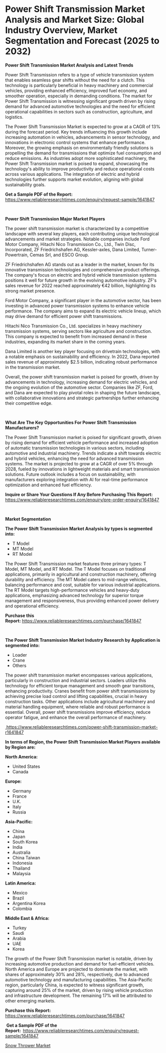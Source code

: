 <p><h1>Power Shift Transmission Market Analysis and Market Size: Global Industry Overview, Market Segmentation and Forecast (2025 to 2032)</h1></p><p><strong>Power Shift Transmission Market Analysis and Latest Trends</strong></p>
<p><p>Power Shift Transmission refers to a type of vehicle transmission system that enables seamless gear shifts without the need for a clutch. This technology is particularly beneficial in heavy machinery and commercial vehicles, providing enhanced efficiency, improved fuel economy, and smoother operation, especially in demanding conditions. The market for Power Shift Transmission is witnessing significant growth driven by rising demand for advanced automotive technologies and the need for efficient operational capabilities in sectors such as construction, agriculture, and logistics.</p><p>The Power Shift Transmission Market is expected to grow at a CAGR of 13% during the forecast period. Key trends influencing this growth include increasing automation in vehicles, advancements in sensor technology, and innovations in electronic control systems that enhance performance. Moreover, the growing emphasis on environmentally friendly solutions is propelling the demand for transmissions that optimize fuel consumption and reduce emissions. As industries adopt more sophisticated machinery, the Power Shift Transmission market is poised to expand, showcasing the technology's ability to improve productivity and reduce operational costs across various applications. The integration of electric and hybrid technologies further supports market evolution, aligning with global sustainability goals.</p></p>
<p><strong>Get a Sample PDF of the Report:&nbsp;</strong> <a href="https://www.reliableresearchtimes.com/enquiry/request-sample/1641847?utm_campaign=2275&utm_medium=2&utm_source=Github&utm_content=ia&utm_term=11042025&utm_id=power-shift-transmission">https://www.reliableresearchtimes.com/enquiry/request-sample/1641847</a></p>
<p>&nbsp;</p>
<p><strong>Power Shift Transmission Major Market Players</strong></p>
<p><p>The power shift transmission market is characterized by a competitive landscape with several key players, each contributing unique technological advancements and market strategies. Notable companies include Ford Motor Company, Hitachi Nico Transmission Co., Ltd., Twin Disc, Incorporated, ZF Friedrichshafen AG, Kessler-axles, Dana Limited, Turner-Powertrain, Cemas Srl, and ESCO Group.</p><p>ZF Friedrichshafen AG stands out as a leader in the market, known for its innovative transmission technologies and comprehensive product offerings. The company's focus on electric and hybrid vehicle transmission systems positions it well for future growth in the evolving automotive industry. ZF's sales revenue for 2022 reached approximately €42 billion, highlighting its strong market presence.</p><p>Ford Motor Company, a significant player in the automotive sector, has been investing in advanced power transmission systems to enhance vehicle performance. The company aims to expand its electric vehicle lineup, which may drive demand for efficient power shift transmissions.</p><p>Hitachi Nico Transmission Co., Ltd. specializes in heavy machinery transmission systems, serving sectors like agriculture and construction. This company is expected to benefit from increased demand in these industries, expanding its market share in the coming years.</p><p>Dana Limited is another key player focusing on drivetrain technologies, with a notable emphasis on sustainability and efficiency. In 2022, Dana reported sales revenue of approximately $2.5 billion, indicating robust performance in the transmission market.</p><p>Overall, the power shift transmission market is poised for growth, driven by advancements in technology, increasing demand for electric vehicles, and the ongoing evolution of the automotive sector. Companies like ZF, Ford, and Dana are expected to play pivotal roles in shaping the future landscape, with collaborative innovations and strategic partnerships further enhancing their competitive edge.</p></p>
<p>&nbsp;</p>
<p><strong>What Are The Key Opportunities For Power Shift Transmission Manufacturers?</strong></p>
<p><p>The Power Shift Transmission market is poised for significant growth, driven by rising demand for efficient vehicle performance and increased adoption of automatic transmission technologies in various sectors, including automotive and industrial machinery. Trends indicate a shift towards electric and hybrid vehicles, enhancing the need for advanced transmission systems. The market is projected to grow at a CAGR of over 5% through 2028, fueled by innovations in lightweight materials and smart transmission solutions. Future outlook includes a focus on sustainability, with manufacturers exploring integration with AI for real-time performance optimization and enhanced fuel efficiency.</p></p>
<p><strong>Inquire or Share Your Questions If Any Before Purchasing This Report:</strong> <a href="https://www.reliableresearchtimes.com/enquiry/pre-order-enquiry/1641847?utm_campaign=2275&utm_medium=2&utm_source=Github&utm_content=ia&utm_term=11042025&utm_id=power-shift-transmission">https://www.reliableresearchtimes.com/enquiry/pre-order-enquiry/1641847</a></p>
<p>&nbsp;</p>
<p><strong>Market Segmentation</strong></p>
<p><strong>The Power Shift Transmission Market Analysis by types is segmented into:</strong></p>
<p><ul><li>T Model</li><li>MT Model</li><li>RT Model</li></ul></p>
<p><p>The Power Shift Transmission market features three primary types: T Model, MT Model, and RT Model. The T Model focuses on traditional applications, primarily in agricultural and construction machinery, offering durability and efficiency. The MT Model caters to mid-range vehicles, balancing performance and cost, suitable for various industrial applications. The RT Model targets high-performance vehicles and heavy-duty applications, emphasizing advanced technology for superior torque management and responsiveness, thus providing enhanced power delivery and operational efficiency.</p></p>
<p><strong>Purchase this Report:&nbsp;</strong><a href="https://www.reliableresearchtimes.com/purchase/1641847?utm_campaign=2275&utm_medium=2&utm_source=Github&utm_content=ia&utm_term=11042025&utm_id=power-shift-transmission">https://www.reliableresearchtimes.com/purchase/1641847</a></p>
<p>&nbsp;</p>
<p><strong>The Power Shift Transmission Market Industry Research by Application is segmented into:</strong></p>
<p><ul><li>Loader</li><li>Crane</li><li>Others</li></ul></p>
<p><p>The power shift transmission market encompasses various applications, particularly in construction and industrial sectors. Loaders utilize this technology for efficient torque management and smooth gear transitions, enhancing productivity. Cranes benefit from power shift transmissions by achieving precise load control and lifting capabilities, crucial in heavy construction tasks. Other applications include agricultural machinery and material handling equipment, where reliable and robust performance is essential. Overall, power shift transmissions improve efficiency, reduce operator fatigue, and enhance the overall performance of machinery.</p></p>
<p><a href="https://www.reliableresearchtimes.com/power-shift-transmission-market-r1641847?utm_campaign=2275&utm_medium=2&utm_source=Github&utm_content=ia&utm_term=11042025&utm_id=power-shift-transmission">&nbsp;https://www.reliableresearchtimes.com/power-shift-transmission-market-r1641847</a></p>
<p><strong>In terms of Region, the Power Shift Transmission Market Players available by Region are:</strong></p>
<p>
    <p> <strong> North America: </strong>
        <ul>
            <li>United States</li>
            <li>Canada</li>
        </ul>
        </p> 
    <p> <strong> Europe: </strong>
        <ul>
            <li>Germany</li>
            <li>France</li>
            <li>U.K.</li>
            <li>Italy</li>
            <li>Russia</li>
        </ul>
        </p> 
    <p> <strong> Asia-Pacific: </strong>
        <ul>
            <li>China</li>
            <li>Japan</li>
            <li>South Korea</li>
            <li>India</li>
            <li>Australia</li>
            <li>China Taiwan</li>
            <li>Indonesia</li>
            <li>Thailand</li>
            <li>Malaysia</li>
        </ul>
        </p> 
    <p> <strong> Latin America: </strong>
        <ul>
            <li>Mexico</li>
            <li>Brazil</li>
            <li>Argentina Korea</li>
            <li>Colombia</li>
        </ul>
        </p> 
    <p> <strong> Middle East & Africa: </strong>
        <ul>
            <li>Turkey</li>
            <li>Saudi</li>
            <li>Arabia</li>
            <li>UAE</li>
            <li>Korea</li>
        </ul>
    </p>
    </p>
<p><p>The growth of the Power Shift Transmission market is notable, driven by increasing automotive production and demand for fuel-efficient vehicles. North America and Europe are projected to dominate the market, with shares of approximately 30% and 28%, respectively, due to advanced automotive technology and manufacturing capabilities. The Asia-Pacific region, particularly China, is expected to witness significant growth, capturing around 25% of the market, driven by rising vehicle production and infrastructure development. The remaining 17% will be attributed to other emerging markets.</p></p>
<p><strong>Purchase this Report: </strong><a href="https://www.reliableresearchtimes.com/purchase/1641847?utm_campaign=2275&utm_medium=2&utm_source=Github&utm_content=ia&utm_term=11042025&utm_id=power-shift-transmission">https://www.reliableresearchtimes.com/purchase/1641847</a></p>
<p>&nbsp;<strong>Get a Sample PDF of the Report:&nbsp;&nbsp;</strong><a href="https://www.reliableresearchtimes.com/enquiry/request-sample/1641847?utm_campaign=2275&utm_medium=2&utm_source=Github&utm_content=ia&utm_term=11042025&utm_id=power-shift-transmission">https://www.reliableresearchtimes.com/enquiry/request-sample/1641847</a></p>
<p><strong></strong></p>
<p><p><a href="https://github.com/AKSHATREPORTPRIME/Market-Research-Report-List-7/blob/main/snow-thrower-market.md?utm_campaign=2275&utm_medium=2&utm_source=Github&utm_content=ia&utm_term=11042025&utm_id=power-shift-transmission">Snow Thrower Market</a></p></p>